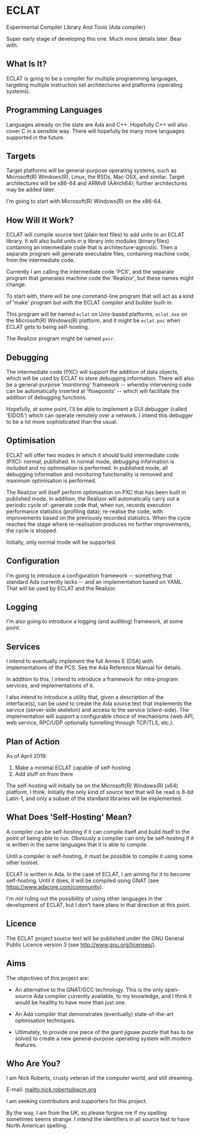 # ECLAT
Experimental Compiler Library And Tools (Ada compiler)

Super early stage of developing this one. Much more details later. Bear with.

## What Is It?

ECLAT is going to be a compiler for multiple programming languages, targeting multiple instruction set architectures and platforms (operating systems). 

## Programming Languages

Languages already on the slate are Ada and C++. Hopefully C++ will also cover C in a sensible way. There will hopefully be many more languages supported in the future. 

## Targets

Target platforms will be general-purpose operating systems, such as Microsoft(R) Windows(R), Linux, the BSDs, Mac OSX, and similar. Target architectures will be x86-64 and ARMv8 (AArch64); further architectures may be added later. 

I'm going to start with Microsoft(R) Windows(R) on the x86-64.

## How Will It Work?

ECLAT will compile source text (plain text files) to add units to an ECLAT library. It will also build units in a library into modules (binary files) containing an intermediate code that is architecture-agnostic. Then a separate program will generate executable files, containing machine code, from the intermediate code.

Currently I am calling the intermediate code 'PCX', and the separate program that generates machine code the 'Realizor', but these names might change.

To start with, there will be one command-line program that will act as a kind of 'make' program but with the ECLAT compiler and builder built-in. 

This program will be named `eclat` on Unix-based platforms, `eclat.exe` on the Microsoft(R) Windows(R) platform, and it might be `eclat.pxc` when ECLAT gets to being self-hosting.

The Realizor program might be named `pxcr`.

## Debugging

The intermediate code (PXC) will support the addition of data objects, which will be used by ECLAT to store debugging information. There will also be a general-purpose 'monitoring' framework -- whereby intervening code can be automatically inserted at 'flowpoints' -- which will facilitate the addition of debugging functions.

Hopefully, at some point, I'll be able to implement a GUI debugger (called 'EIDOS') which can operate remotely over a network. I intend this debugger to be a lot more sophisticated than the usual.

## Optimisation

ECLAT will offer two modes in which it should build intermediate code (PXC): normal; published. In normal mode, debugging information is included and no optimisation is performed. In published mode, all debugging information and monitoring functionality is removed and maximum optimisation is performed. 

The Realizor will itself perform optimisation on PXC that has been built in published mode. In addition, the Realizor will automatically carry out a periodic cycle of: generate code that, when run, records execution performance statistics (profiling data); re-realise the code, with improvements based on the previously recorded statistics. When the cycle reaches the stage where re-realisation produces no further improvements, the cycle is stopped. 

Initially, only normal mode will be supported.

## Configuration

I'm going to introduce a configuration framework -- something that standard Ada currently lacks -- and an implementation based on YAML. That will be used by ECLAT and the Realizor. 

## Logging

I'm also going to introduce a logging (and auditing) framework, at some point.

## Services

I intend to eventually implement the full Annex E (DSA) with implementations of the PCS. See the Ada Reference Manual for details.

In addition to this, I intend to introduce a framework for intra-program services, and implementations of it.

I also intend to introduce a utility that, given a description of the interface(s), can be used to create the Ada source text that implements the service (server-side skeleton) and access to the service (client-side). The implementation will support a configurable choice of mechanisms (web API, web service, RPC/UDP optionally tunnelling through TCP/TLS, etc.). 

## Plan of Action

As of April 2019:

1. Make a minimal ECLAT capable of self-hosting
2. Add stuff on from there

The self-hosting will initially be on the Microsoft(R) Windows(R) (x64) platform, I think. Initially the only kind of source text that will be read is 8-bit Latin-1, and only a subset of the standard libraries will be implemented.

## What Does 'Self-Hosting' Mean?

A compiler can be self-hosting if it can compile itself and build itself to the point of being able to run. Obviously a compiler can only be self-hosting if it is written in the same languages that it is able to compile. 

Until a compiler is self-hosting, it must be possible to compile it using some other toolset.

ECLAT is written in Ada. In the case of ECLAT, I am aiming for it to become self-hosting. Until it does, it will be compiled using GNAT (see <https://www.adacore.com/community>). 

I'm not ruling out the possibility of using other languages in the development of ECLAT, but I don't have plans in that direction at this point. 

## Licence

The ECLAT project source text will be published under the GNU General Public Licence version 3 (see <http://www.gnu.org/licenses/>). 

## Aims

The objectives of this project are:

* An alternative to the GNAT/GCC technology. This is the only open-source Ada compiler currently available, to my knowledge, and I think it would be healthy to have more than just one.

* An Ada compiler that demonstrates (eventually) state-of-the-art optimisation techniques.

* Ultimately, to provide one piece of the giant jigsaw puzzle that has to be solved to create a new general-purpose operating system with modern features.

## Who Are You?

I am Nick Roberts, crusty veteran of the computer world, and still dreaming.

E-mail: <mailto:nick.roberts@acm.org>

I am seeking contributors and supporters for this project.

By the way, I am from the UK, so please forgive me if my spelling sometimes seems strange. I intend the identifiers in all source text to have North American spelling.
